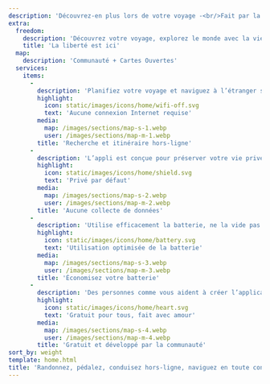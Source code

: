 ```yaml
---
description: 'Découvrez-en plus lors de votre voyage -<br/>Fait par la communauté'
extra:
  freedom:
    description: 'Découvrez votre voyage, explorez le monde avec la vie privée et la communauté en tête.'
    title: 'La liberté est ici'
  map:
    description: 'Communauté + Cartes Ouvertes'
  services:
    items:
      - 
        description: 'Planifiez votre voyage et naviguez à l’étranger sans utiliser vos données mobiles sur des chemins de randonnée ou des itinéraires vélo.'
        highlight:
          icon: static/images/icons/home/wifi-off.svg
          text: 'Aucune connexion Internet requise'
        media:
          map: /images/sections/map-s-1.webp
          user: /images/sections/map-m-1.webp
        title: 'Recherche et itinéraire hors-ligne'
      - 
        description: 'L’appli est conçue pour préserver votre vie privée - elle n’identifie pas les utilisateurs, ne vous piste pas et ne collecte aucune information. CoMaps a également été audité par <span class="text-icon"><svg viewBox="0 0 19 19"><use href="#icon-exodus"></use></svg> [Exodus](https://reports.exodus-privacy.eu.org/reports/app.comaps.google/latest/).'
        highlight:
          icon: static/images/icons/home/shield.svg
          text: 'Privé par défaut'
        media:
          map: /images/sections/map-s-2.webp
          user: /images/sections/map-m-2.webp
        title: 'Aucune collecte de données'
      - 
        description: 'Utilise efficacement la batterie, ne la vide pas comme d’autres applications de navigation.'
        highlight:
          icon: static/images/icons/home/battery.svg
          text: 'Utilisation optimisée de la batterie'
        media:
          map: /images/sections/map-s-3.webp
          user: /images/sections/map-m-3.webp
        title: 'Économisez votre batterie'
      - 
        description: 'Des personnes comme vous aident à créer l’application en ajoutant des lieux à <span class="text-icon"><svg viewBox="0 0 19 19"><use href="#icon-open-street-map"></use></svg> [OpenStreetMap](https://openstreetmap.org)</span>, en donnant leur avis sur les fonctionnalités de l’application ou en contribuant au code du projet sur <span class="text-icon"><svg viewbox="0 0 4.233 4.233"> <use href="#icon-codeberg"></use></svg> [Codeberg](https://codeberg.org/comaps)</span> afin de créer de belles cartes ensemble. Le projet est un fork d’Organic Maps et Maps.Me et est géré par une communauté open source.'
        highlight:
          icon: static/images/icons/home/heart.svg
          text: 'Gratuit pour tous, fait avec amour'
        media:
          map: /images/sections/map-s-4.webp
          user: /images/sections/map-m-4.webp
        title: 'Gratuit et développé par la communauté'
sort_by: weight
template: home.html
title: 'Randonnez, pédalez, conduisez hors-ligne, naviguez en toute confidentialité'
---
```

